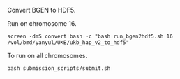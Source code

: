 Convert BGEN to HDF5.

Run on chromosome 16.

```
screen -dmS convert bash -c "bash run_bgen2hdf5.sh 16 /vol/bmd/yanyul/UKB/ukb_hap_v2_to_hdf5"
```

To run on all chromosomes.

```
bash submission_scripts/submit.sh
```
